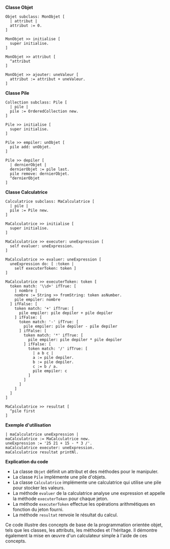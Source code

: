 **Classe Objet**

```smalltalk
Objet subclass: MonObjet [
  | attribut |
  attribut := 0.
]

MonObjet >> initialise [
  super initialise.
]

MonObjet >> attribut [
  ^attribut
]

MonObjet >> ajouter: uneValeur [
  attribut := attribut + uneValeur.
]
```

**Classe Pile**

```smalltalk
Collection subclass: Pile [
  | pile |
  pile := OrderedCollection new.
]

Pile >> initialise [
  super initialise.
]

Pile >> empiler: unObjet [
  pile add: unObjet.
]

Pile >> depiler [
  | dernierObjet |
  dernierObjet := pile last.
  pile remove: dernierObjet.
  ^dernierObjet
]
```

**Classe Calculatrice**

```smalltalk
Calculatrice subclass: MaCalculatrice [
  | pile |
  pile := Pile new.
]

MaCalculatrice >> initialise [
  super initialise.
]

MaCalculatrice >> executer: uneExpression [
  self evaluer: uneExpression.
]

MaCalculatrice >> evaluer: uneExpression [
  uneExpression do: [ :token |
    self executerToken: token ]
]

MaCalculatrice >> executerToken: token [
  token match: '\\d+' ifTrue: [
    | nombre |
    nombre := String >> fromString: token asNumber.
    pile empiler: nombre
  ] ifFalse: [
    token match: '+' ifTrue: [
      pile empiler: pile depiler + pile depiler
    ] ifFalse: [
      token match: '-' ifTrue: [
        pile empiler: pile depiler - pile depiler
      ] ifFalse: [
        token match: '*' ifTrue: [
          pile empiler: pile depiler * pile depiler
        ] ifFalse: [
          token match: '/' ifTrue: [
            | a b c |
            a := pile depiler.
            b := pile depiler.
            c := b / a.
            pile empiler: c
          ]
        ]
      ]
    ]
  ]
]

MaCalculatrice >> resultat [
  ^pile first
]
```

**Exemple d'utilisation**

```smalltalk
| maCalculatrice uneExpression |
maCalculatrice := MaCalculatrice new.
uneExpression := '25 21 + 15 - * 3 /'.
maCalculatrice executer: uneExpression.
maCalculatrice resultat printNl.
```

**Explication du code**

* La classe `Objet` définit un attribut et des méthodes pour le manipuler.
* La classe `Pile` implémente une pile d'objets.
* La classe `Calculatrice` implémente une calculatrice qui utilise une pile pour stocker les valeurs.
* La méthode `evaluer` de la calculatrice analyse une expression et appelle la méthode `executerToken` pour chaque jeton.
* La méthode `executerToken` effectue les opérations arithmétiques en fonction du jeton fourni.
* La méthode `resultat` renvoie le résultat du calcul.

Ce code illustre des concepts de base de la programmation orientée objet, tels que les classes, les attributs, les méthodes et l'héritage. Il démontre également la mise en œuvre d'un calculateur simple à l'aide de ces concepts.